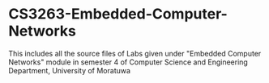 # CS3263-Embedded-Computer-Networks
This includes all the source files of Labs given under "Embedded Computer Networks" module in semester 4 of Computer Science and Engineering Department, University of Moratuwa

